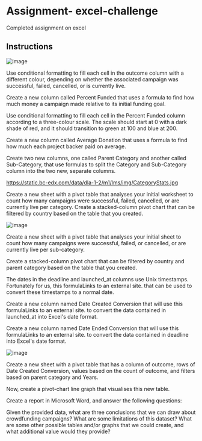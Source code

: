 # Assignment- excel-challenge
Completed assignment on excel

## Instructions
![image](https://github.com/cnidehen/excel-challenge/assets/128870405/a796e1ad-75db-4872-9ea7-e741f1bc43d1)

Use conditional formatting to fill each cell in the outcome column with a different colour, depending on whether the associated campaign was successful, failed, cancelled, or is currently live.

Create a new column called Percent Funded that uses a formula to find how much money a campaign made relative to its initial funding goal.

Use conditional formatting to fill each cell in the Percent Funded column according to a three-colour scale. The scale should start at 0 with a dark shade of red, and it should transition to green at 100 and blue at 200.

Create a new column called Average Donation that uses a formula to find how much each project backer paid on average.

Create two new columns, one called Parent Category and another called Sub-Category, that use formulas to split the Category and Sub-Category column into the two new, separate columns.

https://static.bc-edx.com/data/dla-1-2/m1/lms/img/CategoryStats.jpg

Create a new sheet with a pivot table that analyses your initial worksheet to count how many campaigns were successful, failed, cancelled, or are currently live per category.
Create a stacked-column pivot chart that can be filtered by country based on the table that you created.

![image](https://github.com/cnidehen/excel-challenge/assets/128870405/eb0b2e2f-74fd-494b-ae4e-a4157fec46b6)

Create a new sheet with a pivot table that analyses your initial sheet to count how many campaigns were successful, failed, or cancelled, or are currently live per sub-category.

Create a stacked-column pivot chart that can be filtered by country and parent category based on the table that you created.

The dates in the deadline and launched_at columns use Unix timestamps. Fortunately for us, this formulaLinks to an external site. that can be used to convert these timestamps to a normal date.

Create a new column named Date Created Conversion that will use this formulaLinks to an external site. to convert the data contained in launched_at into Excel's date format.

Create a new column named Date Ended Conversion that will use this formulaLinks to an external site. to convert the data contained in deadline into Excel's date format.

![image](https://github.com/cnidehen/excel-challenge/assets/128870405/3b0069aa-52b0-414b-8f27-d4e7525b4700)

Create a new sheet with a pivot table that has a column of outcome, rows of Date Created Conversion, values based on the count of outcome, and filters based on parent category and Years.

Now, create a pivot-chart line graph that visualises this new table.

Create a report in Microsoft Word, and answer the following questions:

Given the provided data, what are three conclusions that we can draw about crowdfunding campaigns?
What are some limitations of this dataset?
What are some other possible tables and/or graphs that we could create, and what additional value would they provide?

